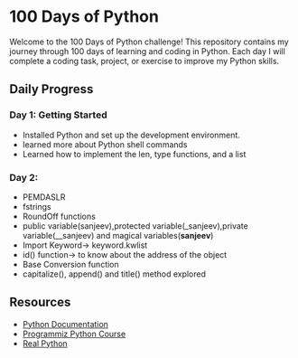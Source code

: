 # 100 Days of Python

Welcome to the 100 Days of Python challenge! This repository contains my journey through 100 days of learning and coding in Python. Each day I will complete a coding task, project, or exercise to improve my Python skills.

## Daily Progress

### Day 1: Getting Started
- Installed Python and set up the development environment.
- learned more about Python shell commands
- Learned how to implement the len, type functions, and a list

### Day 2:
- PEMDASLR
- fstrings
- RoundOff functions
- public variable(sanjeev),protected variable(_sanjeev),private variable(__sanjeev) and magical variables(__sanjeev__)
- Import Keyword-> keyword.kwlist
- id() function-> to know about the address of the object
- Base Conversion function
- capitalize(), append() and title() method explored

## Resources

- [Python Documentation](https://docs.python.org/3/)
- [Programmiz Python Course](https://www.programiz.com/python-programming)
- [Real Python](https://realpython.com/)


